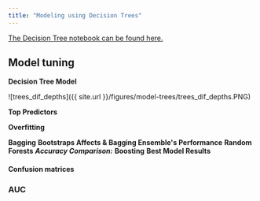 ```yaml
---
title: "Modeling using Decision Trees"
---
```


[The Decision Tree notebook can be found here.](https://github.com/sedelmeyer/predicting-crime/blob/master/notebooks/031_MODEL_decision_trees.ipynb)


## Model tuning


**Decision Tree Model** 

![trees_dif_depths]({{ site.url }}/figures/model-trees/trees_dif_depths.PNG)



**Top Predictors** 

**Overfitting** 

**Bagging**
**Bootstraps Affects & Bagging Ensemble's Performance**
**Random Forests**
***Accuracy Comparison:***
**Boosting**
**Best Model Results**

#### Confusion matrices
### AUC